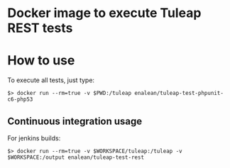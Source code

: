 Docker image to execute Tuleap REST tests
=========================================

How to use
==========

To execute all tests, just type:

    $> docker run --rm=true -v $PWD:/tuleap enalean/tuleap-test-phpunit-c6-php53

Continuous integration usage
----------------------------

For jenkins builds:

    $> docker run --rm=true -v $WORKSPACE/tuleap:/tuleap -v $WORKSPACE:/output enalean/tuleap-test-rest

